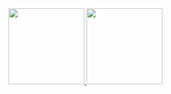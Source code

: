 <div>
  <a href="https://github.com/alan-marcel">
  <img loading="lazy" height="150em" src="https://github-readme-stats.vercel.app/api?username=alan-marcel&show_icons=true&theme=dracula&include_all_commits=true&count_private=true"/>
  <img loading="lazy" height="150em" src="https://github-readme-stats.vercel.app/api/top-langs/?username=alan-marcel&layout=compact&langs_count=7&theme=dracula"/>
</div>
